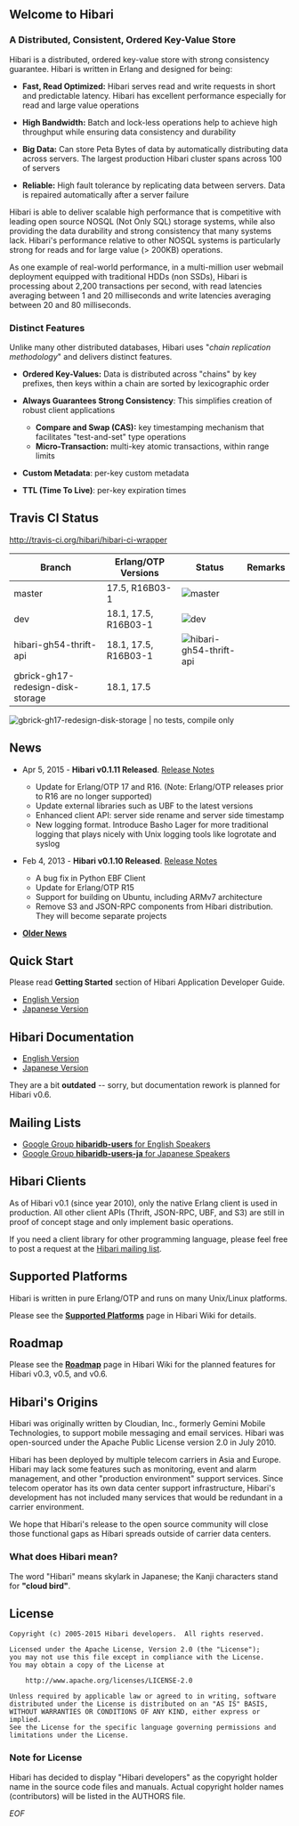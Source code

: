 ## Welcome to Hibari

### A Distributed, Consistent, Ordered Key-Value Store

Hibari is a distributed, ordered key-value store with strong
consistency guarantee. Hibari is written in Erlang and designed for
being:

- **Fast, Read Optimized:** Hibari serves read and write requests in
  short and predictable latency. Hibari has excellent performance
  especially for read and large value operations

- **High Bandwidth:** Batch and lock-less operations help to achieve
  high throughput while ensuring data consistency and durability

- **Big Data:** Can store Peta Bytes of data by automatically
  distributing data across servers. The largest production Hibari
  cluster spans across 100 of servers

- **Reliable:** High fault tolerance by replicating data between
  servers. Data is repaired automatically after a server failure

Hibari is able to deliver scalable high performance that is
competitive with leading open source NOSQL (Not Only SQL) storage
systems, while also providing the data durability and strong
consistency that many systems lack. Hibari's performance relative to
other NOSQL systems is particularly strong for reads and for large
value (> 200KB) operations.

As one example of real-world performance, in a multi-million user
webmail deployment equipped with traditional HDDs (non SSDs), Hibari
is processing about 2,200 transactions per second, with read latencies
averaging between 1 and 20 milliseconds and write latencies averaging
between 20 and 80 milliseconds.


### Distinct Features

Unlike many other distributed databases, Hibari uses "*chain
replication methodology*" and delivers distinct features.

- **Ordered Key-Values:** Data is distributed across "chains" by key
  prefixes, then keys within a chain are sorted by lexicographic order

- **Always Guarantees Strong Consistency**: This simplifies creation
  of robust client applications

  * **Compare and Swap (CAS):** key timestamping mechanism that
    facilitates "test-and-set" type operations
  * **Micro-Transaction:** multi-key atomic transactions, within
    range limits

- **Custom Metadata**: per-key custom metadata
- **TTL (Time To Live)**: per-key expiration times


## Travis CI Status

http://travis-ci.org/hibari/hibari-ci-wrapper

Branch                            | Erlang/OTP Versions  | Status                              | Remarks
--------------------------------- | -------------------- | ----------------------------------- | ------------
master                            | 17.5, R16B03-1       | ![master](https://travis-ci.org/hibari/hibari-ci-wrapper.svg?branch=master) |
dev                               | 18.1, 17.5, R16B03-1 | ![dev](https://travis-ci.org/hibari/hibari-ci-wrapper.svg?branch=dev) |
hibari-gh54-thrift-api            | 18.1, 17.5, R16B03-1 | ![hibari-gh54-thrift-api](https://travis-ci.org/hibari/hibari-ci-wrapper.svg?branch=hibari-gh54-thrift-api)|
gbrick-gh17-redesign-disk-storage | 18.1, 17.5           |
![gbrick-gh17-redesign-disk-storage](https://travis-ci.org/hibari/hibari-ci-wrapper.svg?branch=gbrick-gh17-redesign-disk-storage)
| no tests, compile only


## News

- Apr 5, 2015 - **Hibari v0.1.11 Released**. [Release Notes](https://github.com/hibari/hibari/blob/master/relnotes/v0.1.11.txt)
  * Update for Erlang/OTP 17 and R16. (Note: Erlang/OTP releases prior
    to R16 are no longer supported)
  * Update external libraries such as UBF to the latest versions
  * Enhanced client API: server side rename and server side timestamp
  * New logging format. Introduce Basho Lager for more traditional
    logging that plays nicely with Unix logging tools like logrotate and
    syslog

- Feb 4, 2013 - **Hibari v0.1.10 Released**. [Release Notes](https://github.com/hibari/hibari/blob/master/relnotes/v0.1.10.txt)
  * A bug fix in Python EBF Client
  * Update for Erlang/OTP R15
  * Support for building on Ubuntu, including ARMv7 architecture
  * Remove S3 and JSON-RPC components from Hibari distribution. They
    will become separate projects

- [**Older News**](https://github.com/hibari/hibari/wiki/Hot-News)


## Quick Start

Please read **Getting Started** section of Hibari Application
Developer Guide.

- [English Version](http://hibari.github.com/hibari-doc/hibari-app-developer-guide.en.html#getting-started)
- [Japanese Version](http://hibari.github.com/hibari-doc/hibari-app-developer-guide.ja.html#getting-started)


## Hibari Documentation

- [English Version](http://hibari.github.com/hibari-doc/)
- [Japanese Version](http://hibari.github.com/hibari-doc/)

They are a bit **outdated** -- sorry, but documentation rework is
planned for Hibari v0.6.


## Mailing Lists

- [Google Group **hibaridb-users** for English Speakers](http://groups.google.com/forum/#!forum/hibaridb-users)
- [Google Group **hibaridb-users-ja** for Japanese Speakers](http://groups.google.com/forum/#!forum/hibaridb-users-ja)


## Hibari Clients

As of Hibari v0.1 (since year 2010), only the native Erlang client is
used in production. All other client APIs (Thrift, JSON-RPC, UBF, and
S3) are still in proof of concept stage and only implement basic
operations.

If you need a client library for other programming language, please
feel free to post a request at the
[Hibari mailing list](http://groups.google.com/forum/#!forum/hibaridb-users).


## Supported Platforms

Hibari is written in pure Erlang/OTP and runs on many Unix/Linux
platforms.

Please see
the [**Supported Platforms**](https://github.com/hibari/hibari/wiki/Supported-Platforms)
page in Hibari Wiki for details.


## Roadmap

Please see
the [**Roadmap**](https://github.com/hibari/hibari/wiki/Roadmap) page
in Hibari Wiki for the planned features for Hibari v0.3, v0.5, and v0.6.


## Hibari's Origins

Hibari was originally written by Cloudian, Inc., formerly Gemini
Mobile Technologies, to support mobile messaging and email services.
Hibari was open-sourced under the Apache Public License version 2.0 in
July 2010.

Hibari has been deployed by multiple telecom carriers in Asia and
Europe. Hibari may lack some features such as monitoring, event and
alarm management, and other "production environment" support services.
Since telecom operator has its own data center support infrastructure,
Hibari's development has not included many services that would be
redundant in a carrier environment.

We hope that Hibari's release to the open source community will close
those functional gaps as Hibari spreads outside of carrier data
centers.


### What does Hibari mean?

The word "Hibari" means skylark in Japanese; the Kanji characters
stand for **"cloud bird"**.


## License

```
Copyright (c) 2005-2015 Hibari developers.  All rights reserved.

Licensed under the Apache License, Version 2.0 (the "License");
you may not use this file except in compliance with the License.
You may obtain a copy of the License at

    http://www.apache.org/licenses/LICENSE-2.0

Unless required by applicable law or agreed to in writing, software
distributed under the License is distributed on an "AS IS" BASIS,
WITHOUT WARRANTIES OR CONDITIONS OF ANY KIND, either express or implied.
See the License for the specific language governing permissions and
limitations under the License.
```


### Note for License

Hibari has decided to display "Hibari developers" as the copyright
holder name in the source code files and manuals. Actual copyright
holder names (contributors) will be listed in the AUTHORS file.


_EOF_
